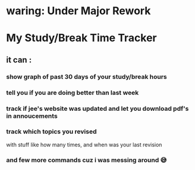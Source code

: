 # waring: Under Major Rework

# My Study/Break Time Tracker
## it can :
### show graph of past 30 days of your study/break hours
### tell you if you are doing better than last week
### track if jee's website was updated and let you download pdf's in annoucements
### track which topics you revised
with stuff like how many times, and when was your last revision
### and few more commands cuz i was messing around 😅
